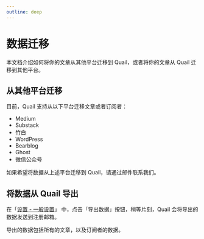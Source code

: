 ```yaml
---
outline: deep
---
```


# 数据迁移

本文档介绍如何将你的文章从其他平台迁移到 Quail，或者将你的文章从 Quail 迁移到其他平台。

## 从其他平台迁移

目前，Quail 支持从以下平台迁移文章或者订阅者：

- Medium
- Substack
- 竹白
- WordPress
- Bearblog
- Ghost
- 微信公众号

如果希望将数据从上述平台迁移到 Quail，请通过邮件联系我们。

## 将数据从 Quail 导出

在「[设置 - 一般设置](https://quail.ink/dashboard/lists/@current/settings/general)」 中，点击「导出数据」按钮，稍等片刻，Quail 会将导出的数据发送到注册邮箱。

导出的数据包括所有的文章，以及订阅者的数据。
